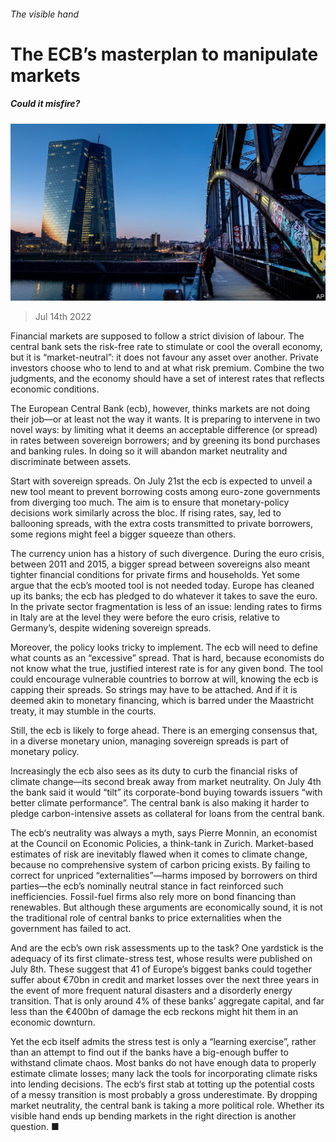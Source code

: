 ###### The visible hand

# The ECB’s masterplan to manipulate markets 

##### Could it misfire? 

![image](images/20220716_FNP501.jpg) 

> Jul 14th 2022 

Financial markets are supposed to follow a strict division of labour. The central bank sets the risk-free rate to stimulate or cool the overall economy, but it is “market-neutral”: it does not favour any asset over another. Private investors choose who to lend to and at what risk premium. Combine the two judgments, and the economy should have a set of interest rates that reflects economic conditions. 

The European Central Bank (ecb), however, thinks markets are not doing their job—or at least not the way it wants. It is preparing to intervene in two novel ways: by limiting what it deems an acceptable difference (or spread) in rates between sovereign borrowers; and by greening its bond purchases and banking rules. In doing so it will abandon market neutrality and discriminate between assets.

Start with sovereign spreads. On July 21st the ecb is expected to unveil a new tool meant to prevent borrowing costs among euro-zone governments from diverging too much. The aim is to ensure that monetary-policy decisions work similarly across the bloc. If rising rates, say, led to ballooning spreads, with the extra costs transmitted to private borrowers, some regions might feel a bigger squeeze than others. 

The currency union has a history of such divergence. During the euro crisis, between 2011 and 2015, a bigger spread between sovereigns also meant tighter financial conditions for private firms and households. Yet some argue that the ecb’s mooted tool is not needed today. Europe has cleaned up its banks; the ecb has pledged to do whatever it takes to save the euro. In the private sector fragmentation is less of an issue: lending rates to firms in Italy are at the level they were before the euro crisis, relative to Germany’s, despite widening sovereign spreads. 

Moreover, the policy looks tricky to implement. The ecb will need to define what counts as an “excessive” spread. That is hard, because economists do not know what the true, justified interest rate is for any given bond. The tool could encourage vulnerable countries to borrow at will, knowing the ecb is capping their spreads. So strings may have to be attached. And if it is deemed akin to monetary financing, which is barred under the Maastricht treaty, it may stumble in the courts.

Still, the ecb is likely to forge ahead. There is an emerging consensus that, in a diverse monetary union, managing sovereign spreads is part of monetary policy. 

Increasingly the ecb also sees as its duty to curb the financial risks of climate change—its second break away from market neutrality. On July 4th the bank said it would “tilt” its corporate-bond buying towards issuers “with better climate performance”. The central bank is also making it harder to pledge carbon-intensive assets as collateral for loans from the central bank.

The ecb‘s neutrality was always a myth, says Pierre Monnin, an economist at the Council on Economic Policies, a think-tank in Zurich. Market-based estimates of risk are inevitably flawed when it comes to climate change, because no comprehensive system of carbon pricing exists. By failing to correct for unpriced “externalities”—harms imposed by borrowers on third parties—the ecb’s nominally neutral stance in fact reinforced such inefficiencies. Fossil-fuel firms also rely more on bond financing than renewables. But although these arguments are economically sound, it is not the traditional role of central banks to price externalities when the government has failed to act.

And are the ecb’s own risk assessments up to the task? One yardstick is the adequacy of its first climate-stress test, whose results were published on July 8th. These suggest that 41 of Europe’s biggest banks could together suffer about €70bn in credit and market losses over the next three years in the event of more frequent natural disasters and a disorderly energy transition. That is only around 4% of these banks’ aggregate capital, and far less than the €400bn of damage the ecb reckons might hit them in an economic downturn.

Yet the ecb itself admits the stress test is only a “learning exercise”, rather than an attempt to find out if the banks have a big-enough buffer to withstand climate chaos. Most banks do not have enough data to properly estimate climate losses; many lack the tools for incorporating climate risks into lending decisions. The ecb‘s first stab at totting up the potential costs of a messy transition is most probably a gross underestimate. By dropping market neutrality, the central bank is taking a more political role. Whether its visible hand ends up bending markets in the right direction is another question. ■


